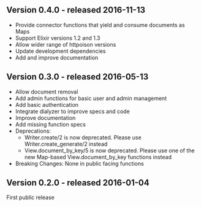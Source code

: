Version 0.4.0 - released 2016-11-13
-------------

- Provide connector functions that yield and consume documents as Maps
- Support Elixir versions 1.2 and 1.3
- Allow wider range of httpoison versions
- Update development dependencies
- Add and improve documentation

Version 0.3.0 - released 2016-05-13
-------------

- Allow document removal
- Add admin functions for basic user and admin management
- Add basic authentication
- Integrate dialyzer to improve specs and code
- Improve documentation
- Add missing function specs
- Deprecations:
  - Writer.create/2 is now deprecated. Please use Writer.create_generate/2 instead
  - View.document_by_key/5 is now deprecated. Please use one of the new Map-based View.document_by_key functions instead
- Breaking Changes: None in public facing functions

Version 0.2.0 - released 2016-01-04
-------------

First public release
